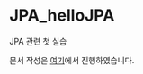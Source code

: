 # JPA_helloJPA
JPA 관련 첫 실습

문서 작성은 [여기](https://github.com/dkyou7/TIL/blob/master/JPA%20%EC%82%AC%EC%9A%A9%EB%B2%95.md)에서 진행하였습니다.
